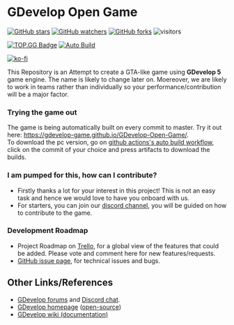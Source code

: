 # GDevelop Open Game  
[![GitHub stars](https://img.shields.io/github/stars/GDevelop-game/GDevelop-Open-Game.svg?style=social&label=Stars)](https://github.com/Gdevelop-game/GDevelop-Open-Game/) 
[![GitHub watchers](https://img.shields.io/github/watchers/GDevelop-game/GDevelop-Open-Game.svg?style=social&label=watch)](https://github.com/Gdevelop-game/GDevelop-Open-Game/) 
[![GitHub forks](https://img.shields.io/github/forks/GDevelop-game/GDevelop-Open-Game.svg?style=social&label=forks)](https://github.com/Gdevelop-game/GDevelop-Open-Game/) 
![visitors](https://visitor-badge.laobi.icu/badge?page_id=GDevelop-game.GDevelop-Open-Game)



[![TOP.GG Badge](https://discord.com/api/guilds/723151718283477042/widget.png?style=shield)](https://discord.gg/PVET9HJ) 
[![Auto Build](https://github.com/Gdevelop-game/GDevelop-Open-Game/workflows/Auto%20Build/badge.svg)  ](https://gdevelop-game.github.io/GDevelop-Open-Game/) 

[![ko-fi](https://www.ko-fi.com/img/githubbutton_sm.svg)](https://ko-fi.com/N4N61UP36)

This Repository is an Attempt to create a GTA-like game using **GDevelop 5** game engine. The name is likely to change later on. Moereover,
we are likely to work in teams rather than individually so your performance/contribution will be a major factor.

### Trying the game out

The game is being automatically built on every commit to master. Try it out here: https://gdevelop-game.github.io/GDevelop-Open-Game/.  
To download the pc version, go on [github actions's auto build workflow](https://github.com/Gdevelop-game/GDevelop-Open-Game/actions?query=workflow%3A%22Auto+Build%22), click on the commit of your choice and press artifacts to download the builds.

### I am pumped for this, how can I contribute?

* Firstly thanks a lot for your interest in this project! This is not an easy task and hence we would love to have you onboard with us.
* For starters, you can join our [discord channel](https://discord.gg/PVET9HJ), you will be guided on how to contribute to the game.

### Development Roadmap

* Project Roadmap on [Trello](https://trello.com/invite/b/sdQnetbP/24b4ed2522985c241bf71061f5091693/gdevelop-community-game), for a global view of the features that could be added. Please vote and comment here for new features/requests.
* [GitHub issue page](https://github.com/Gdevelop-game/GDevelop-Open-Game/issues), for technical issues and bugs.


## Other Links/References

* [GDevelop forums](https://forum.gdevelop-app.com) and [Discord chat](https://discord.gg/rjdYHvj).
* [GDevelop homepage](https://gdevelop-app.com) ([open-source](https://github.com/4ian/GDevelop-website))
* [GDevelop wiki (documentation)](http://wiki.compilgames.net/doku.php/gdevelop5/start)
